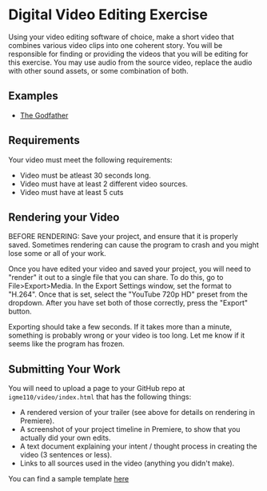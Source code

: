 # Digital Video Editing Exercise

Using your video editing software of choice, make a short video that combines various video clips into one coherent story. You will be responsible for finding or providing the videos that you will be editing for this exercise. You may use audio from the source video, replace the audio with other sound assets, or some combination of both.

## Examples

-   [The Godfather](https://youtu.be/8Pf8BkFLBRw)

## Requirements

Your video must meet the following requirements:

-   Video must be atleast 30 seconds long.
-   Video must have at least 2 different video sources.
-   Video must have at least 5 cuts

## Rendering your Video

BEFORE RENDERING: Save your project, and ensure that it is properly saved. Sometimes rendering can cause the program to crash and you might lose some or all of your work.

Once you have edited your video and saved your project, you will need to "render" it out to a single file that you can share. To do this, go to File>Export>Media. In the Export Settings window, set the format to "H.264". Once that is set, select the "YouTube 720p HD" preset from the dropdown. After you have set both of those correctly, press the "Export" button.

Exporting should take a few seconds. If it takes more than a minute, something is probably wrong or your video is too long. Let me know if it seems like the program has frozen.

## Submitting Your Work

You will need to upload a page to your GitHub repo at `igme110/video/index.html` that has the following things:

-   A rendered version of your trailer (see above for details on rendering in Premiere).
-   A screenshot of your project timeline in Premiere, to show that you actually did your own edits.
-   A text document explaining your intent / thought process in creating the video (3 sentences or less).
-   Links to all sources used in the video (anything you didn't make).

You can find a sample template [here](index.html)

